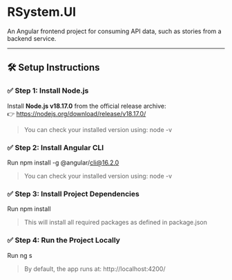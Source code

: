# RSystem.UI

An Angular frontend project for consuming API data, such as stories from a backend service.

---

## 🛠 Setup Instructions

### ✅ Step 1: Install Node.js

Install **Node.js v18.17.0** from the official release archive:  
👉 https://nodejs.org/download/release/v18.17.0/

> You can check your installed version using:
node -v


### ✅ Step 2: Install Angular CLI

Run npm install -g @angular/cli@16.2.0

> You can check your installed version using:
node -v

### ✅ Step 3: Install Project Dependencies

Run npm install

> This will install all required packages as defined in package.json

### ✅ Step 4: Run the Project Locally

Run ng s

> By default, the app runs at: http://localhost:4200/
